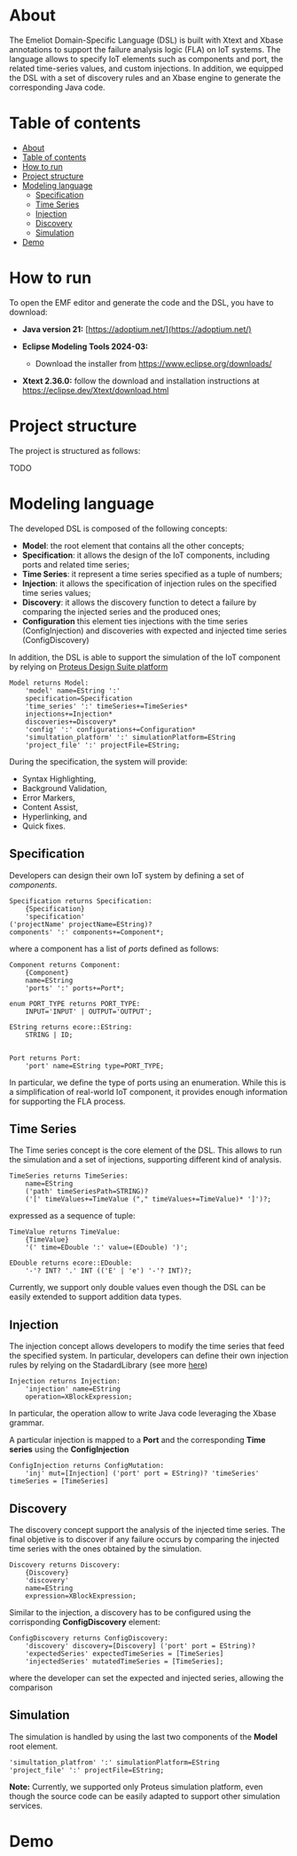 # About

The Emeliot Domain-Specific Language (DSL) is built with Xtext and Xbase annotations to support the failure analysis logic (FLA) on IoT systems. The language allows to specify IoT elements such as components and port, the related time-series values, and custom injections. In addition, we equipped the DSL with a set of discovery rules and an Xbase engine to generate the corresponding Java code. 


# Table of contents

- [About](#about)
- [Table of contents](#table-of-contents)
- [How to run](#how-to-run)
- [Project structure](#project-structure)
- [Modeling language](#modeling-language)
	- [Specification](#specification)
	- [Time Series](#time-series)
	- [Injection](#injection)
	- [Discovery](#discovery)
	- [Simulation](#simulation)
- [Demo](#demo)


# How to run

To open the EMF editor and generate the code and the DSL, you have to download:

- **Java version 21:** [https://adoptium.net/](https://adoptium.net/)

- **Eclipse Modeling Tools 2024-03:**

  - Download the installer from <https://www.eclipse.org/downloads/>


- **Xtext 2.36.0:** follow the download and installation instructions at <https://eclipse.dev/Xtext/download.html>


# Project structure

The project is structured as follows:

TODO

# Modeling language

The developed DSL is composed of the following concepts:

- **Model**: the root element that contains all the other concepts; 
- **Specification**: it allows the design of the IoT components, including ports and related time series;
- **Time Series**: it represent a time series specified as a tuple of numbers;
- **Injection**: it allows the specification of injection rules on the specified time series values;  
- **Discovery**: it allows the discovery function to detect a failure by comparing the injected series and the produced ones;
- **Configuration** this element ties injections with the time series (ConfigInjection) and discoveries  with expected and injected time series (ConfigDiscovery)


In addition, the DSL is able to support the simulation of the IoT component by relying on [Proteus Design Suite platform](https://www.labcenter.com/) 


```
Model returns Model:
    'model' name=EString ':' 
    specification=Specification
    'time_series' ':' timeSeries+=TimeSeries*
    injections+=Injection*
    discoveries+=Discovery*
    'config' ':' configurations+=Configuration*
    'simultation_platform' ':' simulationPlatform=EString
    'project_file' ':' projectFile=EString; 
  ```

During the specification, the system will provide:

- Syntax Highlighting,
- Background Validation,
- Error Markers,
- Content Assist,
- Hyperlinking, and
- Quick fixes.


## Specification

Developers can design their own IoT system by defining a set of *components*.

```
Specification returns Specification:
	{Specification}
	'specification'
('projectName' projectName=EString)?
components' ':' components+=Component*;
  ```

where a component has a list of *ports* defined as follows:

```	
Component returns Component:
	{Component}
	name=EString
	'ports' ':' ports+=Port*;

enum PORT_TYPE returns PORT_TYPE:
	INPUT='INPUT' | OUTPUT='OUTPUT';
	
EString returns ecore::EString:
	STRING | ID;


Port returns Port:
	'port' name=EString type=PORT_TYPE;
  ```
In particular, we define the type of ports using an enumeration. While this is a simplification of real-world IoT component, it provides enough information for supporting the FLA process.

## Time Series

The Time series concept is the core element of the DSL. This allows to run the simulation and a set of injections, supporting different kind of analysis.
```	
TimeSeries returns TimeSeries:
	name=EString
	('path' timeSeriesPath=STRING)?
	('[' timeValues+=TimeValue ("," timeValues+=TimeValue)* ']')?;
```


expressed as a sequence of tuple:


```	
TimeValue returns TimeValue:
	{TimeValue} 
	'(' time=EDouble ':' value=(EDouble) ')';

EDouble returns ecore::EDouble:
	'-'? INT? '.' INT (('E' | 'e') '-'? INT)?;	

```
Currently, we support only double values even though the DSL can be easily extended to support addition data types.


## Injection

The injection concept allows developers to modify the time series that feed the specified system. In particular, developers can define their own injection rules by relying on the StadardLibrary (see more [here](here)) 

```	
Injection returns Injection:
	'injection' name=EString
	operation=XBlockExpression;
```

In particular, the operation allow to write Java code leveraging the Xbase grammar.


A particular injection is mapped to a **Port** and the corresponding **Time series** using the **ConfigInjection**

```	
ConfigInjection returns ConfigMutation:
	'inj' mut=[Injection] ('port' port = EString)? 'timeSeries' timeSeries = [TimeSeries] 
 ```


## Discovery

The discovery concept support the analysis of the injected time series. The final objetive is to discover if any failure occurs by comparing the injected time series with the ones obtained by the simulation.

```	
Discovery returns Discovery:
	{Discovery}
	'discovery'
	name=EString
	expression=XBlockExpression;
 ```

Similar to the injection, a discovery has to be configured using the corrisponding **ConfigDiscovery** element:

```	
ConfigDiscovery returns ConfigDiscovery:
	'discovery' discovery=[Discovery] ('port' port = EString)?
	'expectedSeries' expectedTimeSeries = [TimeSeries] 
	'injectedSeries' mutatedTimeSeries = [TimeSeries];
  ```
where the developer can set the expected and injected series, allowing the comparison 

## Simulation

The simulation is handled by using the last two components of the **Model** root element.

```	
'simultation_platfrom' ':' simulationPlatform=EString
'project_file' ':' projectFile=EString;
  ```

**Note:** Currently, we supported only Proteus simulation platform, even though the source code can be easily adapted to support other simulation services. 

# Demo




















